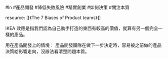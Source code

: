 #ln #產品開發 #降低失敗風險 #精實創業 #如何決策 #關注本質 

resource: [[《The 7 Biases of Product teams》]]

IKEA 效應是指我們認為自己動手打造的東西有較高的價值，就算有另一個完全一樣的產品。

用在產品開發上的情境：
產品開發團隊在做下一步決定時，容易被之前做的產品決策給影響走向，沒辦法看清楚問題本質。